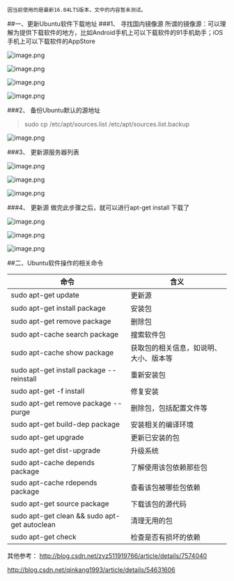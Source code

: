`因当前使用的是最新16.04LTS版本，文中的内容暂未测试。`

##一、更新Ubuntu软件下载地址
###1、 寻找国内镜像源
所谓的镜像源：可以理解为提供下载软件的地方，比如Android手机上可以下载软件的91手机助手；iOS手机上可以下载软件的AppStore

![image.png](http://upload-images.jianshu.io/upload_images/2551993-a75aec8e23c0416c.png?imageMogr2/auto-orient/strip%7CimageView2/2/w/1240)


![image.png](http://upload-images.jianshu.io/upload_images/2551993-d41e9e6da593b362.png?imageMogr2/auto-orient/strip%7CimageView2/2/w/1240)


![image.png](http://upload-images.jianshu.io/upload_images/2551993-07ce0bdc37845ffa.png?imageMogr2/auto-orient/strip%7CimageView2/2/w/1240)


![image.png](http://upload-images.jianshu.io/upload_images/2551993-0956ab2f29a5b7c8.png?imageMogr2/auto-orient/strip%7CimageView2/2/w/1240)

###2、 备份Ubuntu默认的源地址
>sudo cp /etc/apt/sources.list /etc/apt/sources.list.backup

![image.png](http://upload-images.jianshu.io/upload_images/2551993-220bb69ebfda0b15.png?imageMogr2/auto-orient/strip%7CimageView2/2/w/1240)

###3、 更新源服务器列表

![image.png](http://upload-images.jianshu.io/upload_images/2551993-f74355a0413de240.png?imageMogr2/auto-orient/strip%7CimageView2/2/w/1240)


![image.png](http://upload-images.jianshu.io/upload_images/2551993-a5569c6108df47f9.png?imageMogr2/auto-orient/strip%7CimageView2/2/w/1240)


![image.png](http://upload-images.jianshu.io/upload_images/2551993-9fbea30da1ff981d.png?imageMogr2/auto-orient/strip%7CimageView2/2/w/1240)

###4、 更新源
做完此步骤之后，就可以进行apt-get install 下载了

![image.png](http://upload-images.jianshu.io/upload_images/2551993-e853114a6ee03a42.png?imageMogr2/auto-orient/strip%7CimageView2/2/w/1240)


![image.png](http://upload-images.jianshu.io/upload_images/2551993-cdbf745675c1aa08.png?imageMogr2/auto-orient/strip%7CimageView2/2/w/1240)


![image.png](http://upload-images.jianshu.io/upload_images/2551993-4e3e5d7eb7047d31.png?imageMogr2/auto-orient/strip%7CimageView2/2/w/1240)

##二、Ubuntu软件操作的相关命令

命令|含义
--|--
sudo apt-get update | 更新源
sudo apt-get install package | 安装包
sudo apt-get remove package | 删除包
sudo apt-cache search package | 搜索软件包
sudo apt-cache show package | 获取包的相关信息，如说明、大小、版本等
sudo apt-get install package --reinstall | 重新安装包
sudo apt-get -f install | 修复安装
sudo apt-get remove package --purge | 删除包，包括配置文件等
sudo apt-get build-dep package | 安装相关的编译环境
sudo apt-get upgrade | 更新已安装的包
sudo apt-get dist-upgrade | 升级系统
sudo apt-cache depends package | 了解使用该包依赖那些包
sudo apt-cache rdepends package | 查看该包被哪些包依赖
sudo apt-get source package | 下载该包的源代码
sudo apt-get clean && sudo apt-get autoclean | 清理无用的包
sudo apt-get check | 检查是否有损坏的依赖

其他参考：
http://blog.csdn.net/zyz511919766/article/details/7574040

http://blog.csdn.net/qinkang1993/article/details/54631606
